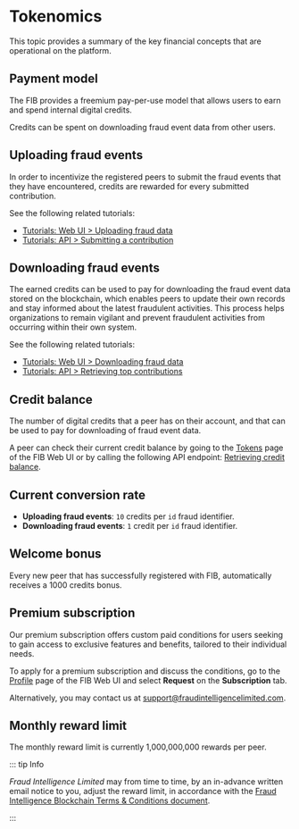 # Tokenomics

This topic provides a summary of the key financial concepts that are operational on the platform.

## Payment model

The FIB provides a freemium pay-per-use model that allows users to earn and spend internal digital credits.

Credits can be spent on downloading fraud event data from other users.

## Uploading fraud events

In order to incentivize the registered peers to submit the fraud events that they have encountered, credits are rewarded for every submitted contribution.

See the following related tutorials:

- [Tutorials: Web UI > Uploading fraud data](../tutorials-web/uploading-fraud-data.md)
- [Tutorials: API > Submitting a contribution](../tutorials-api/submitting-a-contribution.md)

## Downloading fraud events

The earned credits can be used to pay for downloading the fraud event data stored on the blockchain, which enables peers to update their own records and stay informed about the latest fraudulent activities. This process helps organizations to remain vigilant and prevent fraudulent activities from occurring within their own system.

See the following related tutorials:

- [Tutorials: Web UI > Downloading fraud data](../tutorials-web/downloading-fraud-data.md)
- [Tutorials: API > Retrieving top contributions](../tutorials-api/retrieving-top-contributions.md)

## Credit balance

The number of digital credits that a peer has on their account, and that can be used to pay for downloading of fraud event data.

A peer can check their current credit balance by going to the [Tokens](web-interface.md#tokens) page of the FIB Web UI or by calling the following API endpoint: [Retrieving credit balance](../api-specification/wallet-controller/retrieving-credit-balance.md).

## Current conversion rate

- **Uploading fraud events**: `10` credits per `id` fraud identifier.
- **Downloading fraud events**: `1` credit per `id` fraud identifier.

## Welcome bonus

Every new peer that has successfully registered with FIB, automatically receives a 1000 credits bonus.

## Premium subscription

Our premium subscription offers custom paid conditions for users seeking to gain access to exclusive features and benefits, tailored to their individual needs.

To apply for a premium subscription and discuss the conditions, go to the [Profile](web-interface.md#profile) page of the FIB Web UI and select **Request** on the **Subscription** tab.

Alternatively, you may contact us at [support@fraudintelligencelimited.com](mailto:support@fraudintelligencelimited.com).

## Monthly reward limit

The monthly reward limit is currently 1,000,000,000 rewards per peer.

::: tip Info

_Fraud Intelligence Limited_ may from time to time, by an in-advance written email notice to you, adjust the reward limit, in accordance with the [Fraud Intelligence Blockchain Terms & Conditions document](https://github.com/fraud-intelligence-limited/fil-legal/blob/main/Fraud%20Intelligence%20Blockchain%20Terms%20of%20Use%20v4.0.pdf).

:::
